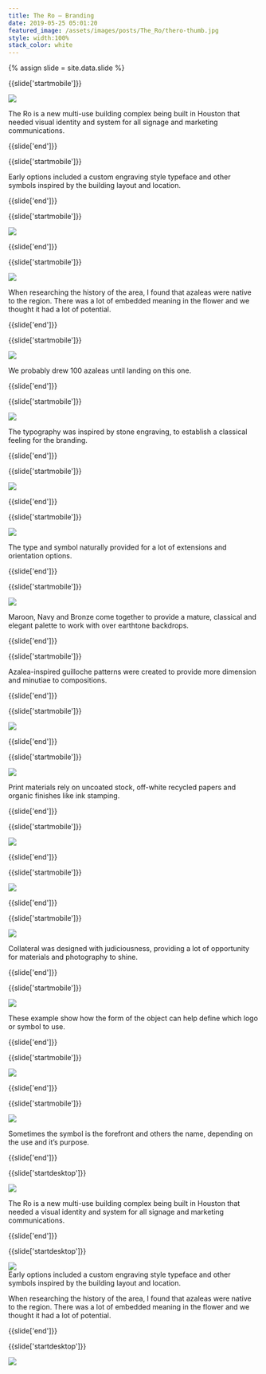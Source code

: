 ```yaml
---
title: The Ro — Branding
date: 2019-05-25 05:01:20
featured_image: /assets/images/posts/The_Ro/thero-thumb.jpg
style: width:100%
stack_color: white
---
```

{% assign slide = site.data.slide %}


{{slide['startmobile']}}

<div><img class='full-height' src='{{ site.url }}/assets/images/posts/The_Ro/thero-1-mobile.png' srcset='{{ site.url }}/assets/images/posts/The_Ro/thero-1-mobile.png 375w, {{ site.url }}/assets/images/posts/The_Ro/thero-1-mobile@2x.png 750w, {{ site.url }}/assets/images/posts/The_Ro/thero-1-mobile@3x.png 1125w'></div>

<p class='bg'>The Ro is a new multi-use building complex being built in Houston that needed visual identity and system for all signage and marketing communications.</p>

{{slide['end']}}




{{slide['startmobile']}}

Early options included a custom engraving style typeface and other symbols inspired by the building layout and location.

{{slide['end']}}




{{slide['startmobile']}}

<div><img class='full-height' src='{{ site.url }}/assets/images/posts/The_Ro/thero-2-mobile.png' srcset='{{ site.url }}/assets/images/posts/The_Ro/thero-2-mobile.png 375w, {{ site.url }}/assets/images/posts/The_Ro/thero-2-mobile@2x.png 750w, {{ site.url }}/assets/images/posts/The_Ro/thero-2-mobile@3x.png 1125w'></div>

{{slide['end']}}




{{slide['startmobile']}}

<div><img class='full-height' src='{{ site.url }}/assets/images/posts/The_Ro/thero-3-mobile.png' srcset='{{ site.url }}/assets/images/posts/The_Ro/thero-3-mobile.png 375w, {{ site.url }}/assets/images/posts/The_Ro/thero-3-mobile@2x.png 750w, {{ site.url }}/assets/images/posts/The_Ro/thero-3-mobile@3x.png 1125w'></div>

<p class='bg'>When researching the history of the area, I found that azaleas were native to the region. There was a lot of embedded meaning in the flower and we thought it had a lot of potential.</p>

{{slide['end']}}



{{slide['startmobile']}}

<div><img class='full-height' src='{{ site.url }}/assets/images/posts/The_Ro/thero-4-mobile.png' srcset='{{ site.url }}/assets/images/posts/The_Ro/thero-4-mobile.png 375w, {{ site.url }}/assets/images/posts/The_Ro/thero-4-mobile@2x.png 750w, {{ site.url }}/assets/images/posts/The_Ro/thero-4-mobile@3x.png 1125w'></div>

<p class='bg'>We probably drew 100 azaleas until landing on this one.</p>


{{slide['end']}}



{{slide['startmobile']}}

<div><img class='full-height' src='{{ site.url }}/assets/images/posts/The_Ro/thero-5-mobile.png' srcset='{{ site.url }}/assets/images/posts/The_Ro/thero-5-mobile.png 375w, {{ site.url }}/assets/images/posts/The_Ro/thero-5-mobile@2x.png 750w, {{ site.url }}/assets/images/posts/The_Ro/thero-5-mobile@3x.png 1125w'></div>

<p class='bg'>The typography was inspired by stone engraving, to establish a classical feeling for the branding.</p>

{{slide['end']}}




{{slide['startmobile']}}

<div><img class='full-height' src='{{ site.url }}/assets/images/posts/The_Ro/thero-6-mobile.png' srcset='{{ site.url }}/assets/images/posts/The_Ro/thero-6-mobile.png 375w, {{ site.url }}/assets/images/posts/The_Ro/thero-6-mobile@2x.png 750w, {{ site.url }}/assets/images/posts/The_Ro/thero-6-mobile@3x.png 1125w'></div>

{{slide['end']}}



{{slide['startmobile']}}

<div><img class='full-height' src='{{ site.url }}/assets/images/posts/The_Ro/thero-7-mobile.png' srcset='{{ site.url }}/assets/images/posts/The_Ro/thero-7-mobile.png 375w, {{ site.url }}/assets/images/posts/The_Ro/thero-7-mobile@2x.png 750w, {{ site.url }}/assets/images/posts/The_Ro/thero-7-mobile@3x.png 1125w'></div>

<p class='bg-dark'>The type and symbol naturally provided for a lot of extensions and orientation options.</p>

{{slide['end']}}




{{slide['startmobile']}}

<div><img class='full-height' src='{{ site.url }}/assets/images/posts/The_Ro/thero-8-mobile.png' srcset='{{ site.url }}/assets/images/posts/The_Ro/thero-8-mobile.png 375w, {{ site.url }}/assets/images/posts/The_Ro/thero-8-mobile@2x.png 750w, {{ site.url }}/assets/images/posts/The_Ro/thero-8-mobile@3x.png 1125w'></div>

<p class='bg-dark'>Maroon, Navy and Bronze come together to provide a mature, classical and elegant palette to work with over earthtone backdrops.</p>

{{slide['end']}}



{{slide['startmobile']}}

Azalea-inspired guilloche patterns were created to provide more dimension and minutiae to compositions.

{{slide['end']}}



{{slide['startmobile']}}

<div><img class='full-height' src='{{ site.url }}/assets/images/posts/The_Ro/thero-9-mobile.png' srcset='{{ site.url }}/assets/images/posts/The_Ro/thero-9-mobile.png 375w, {{ site.url }}/assets/images/posts/The_Ro/thero-9-mobile@2x.png 750w, {{ site.url }}/assets/images/posts/The_Ro/thero-9-mobile@3x.png 1125w'></div>

<p class='bg-dark'></p>

{{slide['end']}}



{{slide['startmobile']}}

<div><img class='full-height' src='{{ site.url }}/assets/images/posts/The_Ro/thero-10-mobile.png' srcset='{{ site.url }}/assets/images/posts/The_Ro/thero-10-mobile.png 375w, {{ site.url }}/assets/images/posts/The_Ro/thero-10-mobile@2x.png 750w, {{ site.url }}/assets/images/posts/The_Ro/thero-10-mobile@3x.png 1125w'></div>

<p class='bg-dark'>Print materials rely on uncoated stock, off-white recycled papers and organic finishes like ink stamping.</p>

{{slide['end']}}




{{slide['startmobile']}}

<div><img class='full-height' src='{{ site.url }}/assets/images/posts/The_Ro/thero-11-mobile.png' srcset='{{ site.url }}/assets/images/posts/The_Ro/thero-11-mobile.png 375w, {{ site.url }}/assets/images/posts/The_Ro/thero-11-mobile@2x.png 750w, {{ site.url }}/assets/images/posts/The_Ro/thero-11-mobile@3x.png 1125w'></div>

<p class='bg-dark'></p>


{{slide['end']}}




{{slide['startmobile']}}

<div><img class='full-height' src='{{ site.url }}/assets/images/posts/The_Ro/thero-12-mobile.png' srcset='{{ site.url }}/assets/images/posts/The_Ro/thero-12-mobile.png 375w, {{ site.url }}/assets/images/posts/The_Ro/thero-12-mobile@2x.png 750w, {{ site.url }}/assets/images/posts/The_Ro/thero-12-mobile@3x.png 1125w'></div>

<p class='bg-dark'></p>

{{slide['end']}}




{{slide['startmobile']}}

<div><img class='full-height' src='{{ site.url }}/assets/images/posts/The_Ro/thero-13-mobile.png' srcset='{{ site.url }}/assets/images/posts/The_Ro/thero-13-mobile.png 375w, {{ site.url }}/assets/images/posts/The_Ro/thero-13-mobile@2x.png 750w, {{ site.url }}/assets/images/posts/The_Ro/thero-13-mobile@3x.png 1125w'></div>

<p class='bg'>Collateral was designed with judiciousness, providing a lot of opportunity for materials and photography to shine.</p>

{{slide['end']}}



{{slide['startmobile']}}

<div><img class='full-height' src='{{ site.url }}/assets/images/posts/The_Ro/thero-14-mobile.png' srcset='{{ site.url }}/assets/images/posts/The_Ro/thero-14-mobile.png 375w, {{ site.url }}/assets/images/posts/The_Ro/thero-14-mobile@2x.png 750w, {{ site.url }}/assets/images/posts/The_Ro/thero-14-mobile@3x.png 1125w'></div>

<p class='bg-dark'>These example show how the form of the object can help define which logo or symbol to use.</p>

{{slide['end']}}



{{slide['startmobile']}}

<div><img class='full-height' src='{{ site.url }}/assets/images/posts/The_Ro/thero-15-mobile.png' srcset='{{ site.url }}/assets/images/posts/The_Ro/thero-15-mobile.png 375w, {{ site.url }}/assets/images/posts/The_Ro/thero-15-mobile@2x.png 750w, {{ site.url }}/assets/images/posts/The_Ro/thero-15-mobile@3x.png 1125w'></div>

<p class='bg-dark'></p>

{{slide['end']}}



{{slide['startmobile']}}

<div><img class='full-width' src='{{ site.url }}/assets/images/posts/The_Ro/thero-16-mobile.png' srcset='{{ site.url }}/assets/images/posts/The_Ro/thero-16-mobile.png 375w, {{ site.url }}/assets/images/posts/The_Ro/thero-16-mobile@2x.png 750w, {{ site.url }}/assets/images/posts/The_Ro/thero-16-mobile@3x.png 1125w'></div>

<p class='bg'>Sometimes the symbol is the forefront and others the name, depending on the use and it’s purpose.</p>

{{slide['end']}}









{{slide['startdesktop']}}

<div><img class='full-width' src='{{ site.url }}/assets/images/posts/The_Ro/thero-1@2x.png' srcset='{{ site.url }}/assets/images/posts/The_Ro/thero-1.png 1024w, {{ site.url }}/assets/images/posts/The_Ro/thero-1@2x.png 2048w, {{ site.url }}/assets/images/posts/The_Ro/thero-1@3x.png 3072w'></div>

The Ro is a new multi-use building complex being built in Houston that needed a visual identity and system for all signage and marketing communications.

{{slide['end']}}



{{slide['startdesktop']}}

<div><img src='{{ site.url }}/assets/images/posts/The_Ro/thero-2@2x.png' srcset='{{ site.url }}/assets/images/posts/The_Ro/thero-2.png 794w, {{ site.url }}/assets/images/posts/The_Ro/thero-2@2x.png 1588w, {{ site.url }}/assets/images/posts/The_Ro/thero-2@3x.png 2382w'></div>

<figcaption>Early options included a custom engraving style typeface and other symbols inspired by the building layout and location.</figcaption>

When researching the history of the area, I found that azaleas were native to the region. There was a lot of embedded meaning in the flower and we thought it had a lot of potential.

{{slide['end']}}



{{slide['startdesktop']}}

<div class='row'>

<div><img src='{{ site.url }}/assets/images/posts/The_Ro/thero-3@2x.png' srcset='{{ site.url }}/assets/images/posts/The_Ro/thero-3.png 314w, {{ site.url }}/assets/images/posts/The_Ro/thero-3@2x.png 628w, {{ site.url }}/assets/images/posts/The_Ro/thero-3@3x.png 942w'></div><!--

--><div><img src='{{ site.url }}/assets/images/posts/The_Ro/thero-4@2x.png' srcset='{{ site.url }}/assets/images/posts/The_Ro/thero-4.png 474w, {{ site.url }}/assets/images/posts/The_Ro/thero-4@2x.png 948w, {{ site.url }}/assets/images/posts/The_Ro/thero-4@3x.png 1422w'></div>

</div>

<figcaption>We probably drew 100 azaleas until landing on this one.</figcaption>

The typography was inspired by stone engraving, to establish a classical feeling for the branding.

{{slide['end']}}




{{slide['startdesktop']}}

<div class='row'>

<div><img src='{{ site.url }}/assets/images/posts/The_Ro/thero-5@2x.png' srcset='{{ site.url }}/assets/images/posts/The_Ro/thero-5.png 314w, {{ site.url }}/assets/images/posts/The_Ro/thero-5@2x.png 628w, {{ site.url }}/assets/images/posts/The_Ro/thero-5@3x.png 942w'></div><!--

--><div><img src='{{ site.url }}/assets/images/posts/The_Ro/thero-6@2x.png' srcset='{{ site.url }}/assets/images/posts/The_Ro/thero-6.png 474w, {{ site.url }}/assets/images/posts/The_Ro/thero-6@2x.png 948w, {{ site.url }}/assets/images/posts/The_Ro/thero-6@3x.png 1422w'></div>

</div>

The type and symbol naturally provided for a lot of extensions and orientation options.

{{slide['end']}}




{{slide['startdesktop']}}

<div><img src='{{ site.url }}/assets/images/posts/The_Ro/thero-7@2x.png' srcset='{{ site.url }}/assets/images/posts/The_Ro/thero-7.png 794w, {{ site.url }}/assets/images/posts/The_Ro/thero-7@2x.png 1588w, {{ site.url }}/assets/images/posts/The_Ro/thero-7@3x.png 2382w'></div>

Maroon, Navy and Bronze come together to provide an elegant palette to work with over earth tone backdrops.

{{slide['end']}}




{{slide['startdesktop']}}

<div class='row'>

<div class='column'>

<div><img src='{{ site.url }}/assets/images/posts/The_Ro/thero-8@2x.png' srcset='{{ site.url }}/assets/images/posts/The_Ro/thero-8.png 234w, {{ site.url }}/assets/images/posts/The_Ro/thero-8@2x.png 468w, {{ site.url }}/assets/images/posts/The_Ro/thero-8@3x.png 702w'></div><!--

--><div><img src='{{ site.url }}/assets/images/posts/The_Ro/thero-9@2x.png' srcset='{{ site.url }}/assets/images/posts/The_Ro/thero-9.png 234w, {{ site.url }}/assets/images/posts/The_Ro/thero-9@2x.png 468w, {{ site.url }}/assets/images/posts/The_Ro/thero-9@3x.png 702w'></div>

</div><div><img src='{{ site.url }}/assets/images/posts/The_Ro/thero-10@2x.png' srcset='{{ site.url }}/assets/images/posts/The_Ro/thero-10.png 554w, {{ site.url }}/assets/images/posts/The_Ro/thero-10@2x.png 1108w, {{ site.url }}/assets/images/posts/The_Ro/thero-10@3x.png 1662w'></div>

</div>

Azalea-inspired guilloche patterns were created to provide more dimension and minutiae to compositons.

{{slide['end']}}




{{slide['startdesktop']}}

<div><img src='{{ site.url }}/assets/images/posts/The_Ro/thero-11@2x.png' srcset='{{ site.url }}/assets/images/posts/The_Ro/thero-11.png 794w, {{ site.url }}/assets/images/posts/The_Ro/thero-11@2x.png 1588w, {{ site.url }}/assets/images/posts/The_Ro/thero-11@3x.png 2382w'></div>

Print materials rely on uncoated stock, off-white recycled papers and organic finishes like ink stamping.

{{slide['end']}}




{{slide['startdesktop']}}

<div class='row'>

<div><img src='{{ site.url }}/assets/images/posts/The_Ro/thero-12@2x.png' srcset='{{ site.url }}/assets/images/posts/The_Ro/thero-12.png 554w, {{ site.url }}/assets/images/posts/The_Ro/thero-12@2x.png 1128w, {{ site.url }}/assets/images/posts/The_Ro/thero-12@3x.png 1662w'></div><div class='column'>

<div><img src='{{ site.url }}/assets/images/posts/The_Ro/thero-13@2x.png' srcset='{{ site.url }}/assets/images/posts/The_Ro/thero-13.png 234w, {{ site.url }}/assets/images/posts/The_Ro/thero-13@2x.png 468w, {{ site.url }}/assets/images/posts/The_Ro/thero-13@3x.png 702w'></div><!--

--><div><img src='{{ site.url }}/assets/images/posts/The_Ro/thero-14@2x.png' srcset='{{ site.url }}/assets/images/posts/The_Ro/thero-14.png 234w, {{ site.url }}/assets/images/posts/The_Ro/thero-14@2x.png 468w, {{ site.url }}/assets/images/posts/The_Ro/thero-14@3x.png 702w'></div>

</div>
</div>

Collateral was designed with judiciousness, providing a lot of opportunity for materials and photography to shine.

{{slide['end']}}




{{slide['startdesktop']}}

<div class='row'>

<div><img src='{{ site.url }}/assets/images/posts/The_Ro/thero-15@2x.png' srcset='{{ site.url }}/assets/images/posts/The_Ro/thero-15.png 554w, {{ site.url }}/assets/images/posts/The_Ro/thero-15@2x.png 1128w, {{ site.url }}/assets/images/posts/The_Ro/thero-15@3x.png 1662w'></div><div class='column'>

<div><img src='{{ site.url }}/assets/images/posts/The_Ro/thero-16@2x.png' srcset='{{ site.url }}/assets/images/posts/The_Ro/thero-16.png 234w, {{ site.url }}/assets/images/posts/The_Ro/thero-16@2x.png 468w, {{ site.url }}/assets/images/posts/The_Ro/thero-16@3x.png 702w'></div><!--

--><div><img src='{{ site.url }}/assets/images/posts/The_Ro/thero-17@2x.png' srcset='{{ site.url }}/assets/images/posts/The_Ro/thero-17.png 234w, {{ site.url }}/assets/images/posts/The_Ro/thero-17@2x.png 468w, {{ site.url }}/assets/images/posts/The_Ro/thero-17@3x.png 702w'></div>

</div>
</div>

These example show how the form of the object can help define which logo or symbol to use.

{{slide['end']}}





{{slide['startdesktop']}}

<div class='row'>

<div><img src='{{ site.url }}/assets/images/posts/The_Ro/thero-18@2x.png' srcset='{{ site.url }}/assets/images/posts/The_Ro/thero-18.png 314w, {{ site.url }}/assets/images/posts/The_Ro/thero-18@2x.png 628w, {{ site.url }}/assets/images/posts/The_Ro/thero-18@3x.png 942w'></div><!--

--><div><img src='{{ site.url }}/assets/images/posts/The_Ro/thero-19@2x.png' srcset='{{ site.url }}/assets/images/posts/The_Ro/thero-19.png 474w, {{ site.url }}/assets/images/posts/The_Ro/thero-19@2x.png 948w, {{ site.url }}/assets/images/posts/The_Ro/thero-19@3x.png 1422w'></div>

</div>


Sometimes the symbol is the forefront and others the name, depending on the use and it’s purpose.

{{slide['end']}}






{{slide['startdesktop']}}

<div><img src='{{ site.url }}/assets/images/posts/The_Ro/thero-20@2x.png' srcset='{{ site.url }}/assets/images/posts/The_Ro/thero-20.png 794w, {{ site.url }}/assets/images/posts/The_Ro/thero-20@2x.png 1588w, {{ site.url }}/assets/images/posts/The_Ro/thero-20@3x.png 2382w'></div>

{{slide['end']}}
